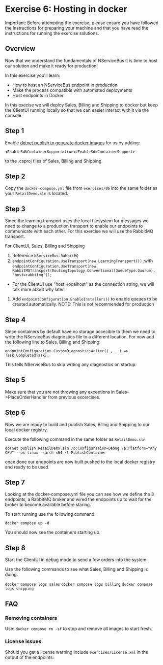 # Exercise 6: Hosting in docker

Important: Before attempting the exercise, please ensure you have followed the instructions for preparing your machine and that you have read the instructions for running the exercise solutions.

## Overview

Now that we understand the fundamentals of NServiceBus it is time to host our solution and make it ready for production!

In this exercise you'll learn:

- How to host an NServiceBus endpoint in production
- Make the process compatible with automated deployments
- Host endpoints in Docker

In this execise we will deploy Sales, Billing and Shipping to docker but keep the ClientUI running locally so that we can easier interact with it via the console.

## Step 1

Enable [dotnet publish to generate docker images](https://learn.microsoft.com/en-us/dotnet/core/docker/publish-as-container) for us by adding:

`<EnableSdkContainerSupport>true</EnableSdkContainerSupport>`

to the .csproj files of Sales, Billing and Shipping.

## Step 2

Copy the `docker-compose.yml` file from `exercises/06` into the same folder as your `RetailDemo.sln` is located.

## Step 3

Since the learning transport uses the local filesystem for messages we need to change to a production transport to enable our endpoints to communicate with each other. For this exercise we will use the RabbitMQ transport.

For ClientUI, Sales, Billing and Shipping

1. Reference `NServiceBus.RabbitMQ`
1. `endpointConfiguration.UseTransport(new LearningTransport());`with `endpointConfiguration.UseTransport(new RabbitMQTransport(RoutingTopology.Conventional(QueueType.Quorum), "host=rabbitmq"));`
  - For the ClientUI use "host=localhost" as the connection string, we will talk more about why later.
1. Add `endpointConfiguration.EnableInstallers()` to enable queues to be created automatically. NOTE: This is not recommended for production


## Step 4

Since containers by default have no storage accecible to them we need to write the NServiceBus diagnostics file to a different location. For now add the following line to Sales, Billing and Shipping:


`endpointConfiguration.CustomDiagnosticsWriter((_, __) => Task.CompletedTask);`

This tells NServiceBus to skip writing any diagnostics on startup.

## Step 5

Make sure that you are not throwing any exceptions in Sales->PlaceOrderHandler from previous excercises.

## Step 6

Now we are ready to build and publish Sales, Billng and Shipping to our local docker registry. 

Execute the following command in the same folder as `RetailDemo.sln`

`dotnet publish RetailDemo.sln /p:Configuration=Debug /p:Platform="Any CPU" --os linux --arch x64 /t:PublishContainer`

once done our endpoints are now built pushed to the local docker registry and ready to be used.

## Step 7

Looking at the docker-compose.yml file you can see how we define the 3 endpoints, a RabbitMQ broker and wired the endpoints up to wait for the broker to become available before staring.

To start running use the following command:

`docker compose up -d`

You should now see the containers starting up.

## Step 8

Start the ClientUI in debug mode to send a few orders into the system.

Use the following commands to see what Sales, Billing and Shipping is doing.

`docker compose logs sales`
`docker compose logs billing`
`docker compose logs shipping`


## FAQ

### Removing containers

Use: `docker compose rm -sf` to stop and remove all images to start fresh. 

### License issues

Should you get a license warning include `exercises/License.xml` in the output of the endpoints.